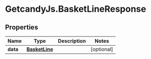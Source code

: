 # GetcandyJs.BasketLineResponse

## Properties

Name | Type | Description | Notes
------------ | ------------- | ------------- | -------------
**data** | [**BasketLine**](BasketLine.md) |  | [optional] 


